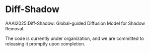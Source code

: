 # Diff-Shadow
AAAI2025:Diff-Shadow: Global-guided Diffusion Model for Shadow Removal.


The code is currently under organization, and we are committed to releasing it promptly upon completion.
